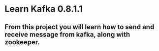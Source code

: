 Learn Kafka 0.8.1.1
==

From this project you will learn how to send and receive message from kafka, along with zookeeper.
--

